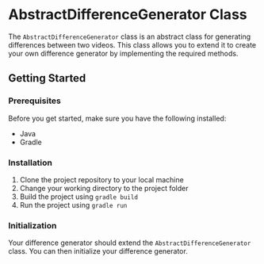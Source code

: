 # AbstractDifferenceGenerator Class

The `AbstractDifferenceGenerator` class is an abstract class
for generating differences between two videos. 
This class allows you to extend it to create your own 
difference generator by implementing the required methods. 


## Getting Started

### Prerequisites

Before you get started, make sure you have the following installed:

- Java
- Gradle

### Installation

1. Clone the project repository to your local machine
2. Change your working directory to the project folder
3. Build the project using `gradle build`
4. Run the project using `gradle run`

### Initialization

Your difference generator should extend the `AbstractDifferenceGenerator` class. You can then initialize your difference generator.